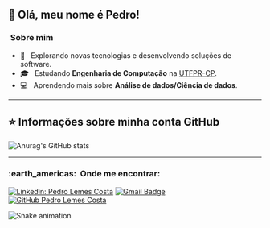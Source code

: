 ## 💜 Olá, meu nome é <strong>Pedro!</strong>

<h3> &nbsp;Sobre mim </h3>

- 🤔 &nbsp; Explorando novas tecnologias e desenvolvendo soluções de software.
- 🎓 &nbsp; Estudando **Engenharia de Computação** na <a href="link da sua faculdade">UTFPR-CP</a>.
- 💻 &nbsp; Aprendendo mais sobre **Análise de dados/Ciência de dados**.

----

## ⭐ Informações sobre minha conta GitHub

![Anurag's GitHub stats](https://github-readme-stats.vercel.app/api?username=PedroLC000&theme=dark&show_icons=true)

---

<h3> :earth_americas: &nbsp;Onde me encontrar: </h3> 

[![Linkedin: Pedro Lemes Costa](https://img.shields.io/badge/-PedroLemesCosta-blue?style=flat-square&logo=Linkedin&logoColor=white&link=https://www.linkedin.com/in/pedro-lemes-costa-852790200/)](https://www.linkedin.com/in/pedro-lemes-costa-852790200/)
[![Gmail Badge](https://img.shields.io/badge/-pedro.lemes2001@gmail.com-006bed?style=flat-square&logo=Gmail&logoColor=white&link=mailto:pedro.lemes2001@gmail.com)](mailto:pedro.lemes2001@gmail.com)
[![GitHub Pedro Lemes Costa]( https://img.shields.io/github/followers/PedroLC000?label=follow&style=social)](https://github.com/PedroLC000)
  
![Snake animation](https://github.com/PedroLC000/PedroLC000/blob/output/github-contribution-grid-snake.svg)

